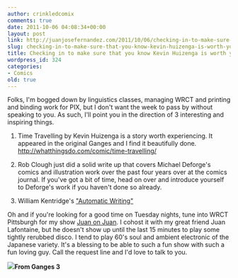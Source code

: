 ```yaml
---
author: crinkledcomix
comments: true
date: 2011-10-06 04:08:34+00:00
layout: post
link: http://juanjosefernandez.com/2011/10/06/checking-in-to-make-sure-that-you-know-kevin-huizenga-is-worth-your-time/
slug: checking-in-to-make-sure-that-you-know-kevin-huizenga-is-worth-your-time
title: Checking in to make sure that you know Kevin Huizenga is worth your time
wordpress_id: 324
categories:
- Comics
old: true
---
```


Folks, I'm bogged down by linguistics classes, managing WRCT and printing and binding work for PIX, but I don't want the week to pass by without speaking to you. As such, I'll point you in the direction of 3 interesting and inspiring things.

1) Time Travelling by Kevin Huizenga is a story worth experiencing. It appeared in the original Ganges and I find it beautifully done. http://whatthingsdo.com/comic/time-travelling/

2) Rob Clough just did a solid write up that covers Michael Deforge's comics and illustration work over the past four years over at the comics journal. If you've got a bit of time, head on over and introduce yourself to Deforge's work if you haven't done so already.

3) William Kentridge's ["Automatic Writing"](http://www.youtube.com/watch?v=OmvK7A84dlk)

Oh and if you're looking for a good time on Tuesday nights, tune into WRCT Pittsburgh for my show [Juan on Juan](http://www.wrct.org/show/599/). I cohost it with my great friend Juan Lafontaine, but he doesn't show up until the last 15 minutes to play some tightly rerubbed disco. I tend to play 60's soul and ambient electronic of the Japanese variety. It's a blessing to be able to such a fun show with such a fun loving guy. Call the request line and I'd love to talk to you.

![](http://fernandezjuanjose.files.wordpress.com/2011/10/kevin-huizenga-ganges-03.jpg)**From Ganges 3**
